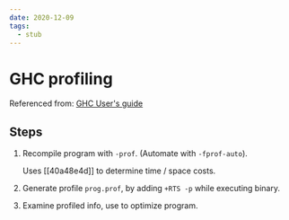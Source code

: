 ```yaml
---
date: 2020-12-09
tags: 
  - stub
---
```


# GHC profiling

Referenced from: [GHC User's guide](https://downloads.haskell.org/~ghc/latest/docs/html/users_guide/profiling.html)

## Steps

1. Recompile program with `-prof`. (Automate with `-fprof-auto`).

    Uses [[40a48e4d]] to determine time / space costs.

2. Generate profile `prog.prof`, by adding `+RTS -p` while executing binary.

3. Examine profiled info, use to optimize program.
